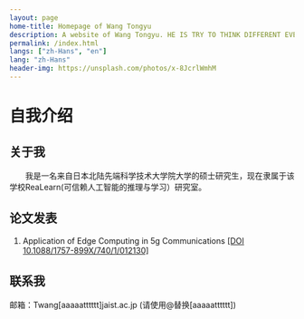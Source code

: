```yaml
---
layout: page
home-title: Homepage of Wang Tongyu
description: A website of Wang Tongyu. HE IS TRY TO THINK DIFFERENT EVERYDAY
permalink: /index.html
langs: ["zh-Hans", "en"]
lang: "zh-Hans"
header-img: https://unsplash.com/photos/x-8JcrlWmhM
---
```


# 自我介绍

## 关于我

&emsp;&emsp;我是一名来自日本北陆先端科学技术大学院大学的硕士研究生，现在隶属于该学校ReaLearn(可信赖人工智能的推理与学习）研究室。

## 论文发表

1. Application of Edge Computing in 5g Communications [[DOI 10.1088/1757-899X/740/1/012130]](https://iopscience.iop.org/article/10.1088/1757-899X/740/1/012130/pdf)


## 联系我

邮箱：Twang[aaaaatttttt]jaist.ac.jp (请使用@替换[aaaaatttttt])